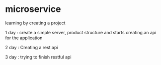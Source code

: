 # microservice

learning by creating a project 


1 day : 
create a simple server, product structure and starts creating an api for the application

2 day :
Creating a rest api 

3 day :
trying to finish restful api 
